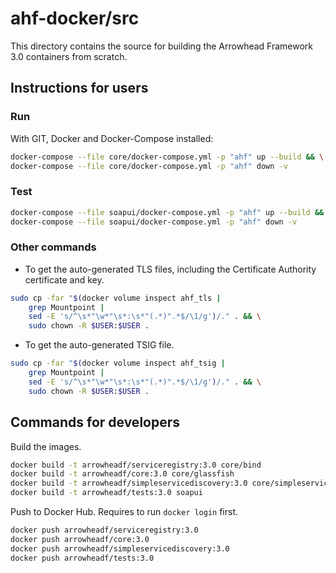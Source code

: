 # ahf-docker/src

This directory contains the source for building the Arrowhead Framework 3.0
containers from scratch.

## Instructions for users

### Run

With GIT, Docker and Docker-Compose installed:
```bash
docker-compose --file core/docker-compose.yml -p "ahf" up --build && \
docker-compose --file core/docker-compose.yml -p "ahf" down -v
```

### Test 
```bash
docker-compose --file soapui/docker-compose.yml -p "ahf" up --build && \
docker-compose --file soapui/docker-compose.yml -p "ahf" down -v
```

### Other commands
* To get the auto-generated TLS files, including the Certificate Authority
  certificate and key. 

```bash
sudo cp -far "$(docker volume inspect ahf_tls | 
    grep Mountpoint | 
    sed -E 's/^\s*"\w*"\s*:\s*"(.*)".*$/\1/g')/." . && \
    sudo chown -R $USER:$USER .
```

* To get the auto-generated TSIG file.
```bash
sudo cp -far "$(docker volume inspect ahf_tsig | 
    grep Mountpoint | 
    sed -E 's/^\s*"\w*"\s*:\s*"(.*)".*$/\1/g')/." . && \
    sudo chown -R $USER:$USER .
```

## Commands for developers

Build the images.
```bash
docker build -t arrowheadf/serviceregistry:3.0 core/bind
docker build -t arrowheadf/core:3.0 core/glassfish
docker build -t arrowheadf/simpleservicediscovery:3.0 core/simpleservicediscovery
docker build -t arrowheadf/tests:3.0 soapui
```

Push to Docker Hub. Requires to run `docker login` first.
```bash
docker push arrowheadf/serviceregistry:3.0
docker push arrowheadf/core:3.0
docker push arrowheadf/simpleservicediscovery:3.0
docker push arrowheadf/tests:3.0
```

